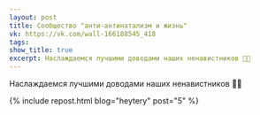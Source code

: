 ```yaml
---
layout: post
title: Сообщество "анти-антинатализм и жизнь"
vk: https://vk.com/wall-166188545_418
tags: 
show_title: true
excerpt: Наслаждаемся лучшими доводами наших ненавистников 😬😁
---
```

Наслаждаемся лучшими доводами наших ненавистников 😬😁

{% include repost.html blog="heytery" post="5" %}